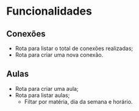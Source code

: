 # Funcionalidades

## Conexões

- Rota para listar o total de conexões realizadas;
- Rota para criar uma nova conexão.

## Aulas

- Rota para criar uma aula;
- Rota para listar aulas;
  - Filtar por matéria, dia da semana e horário.